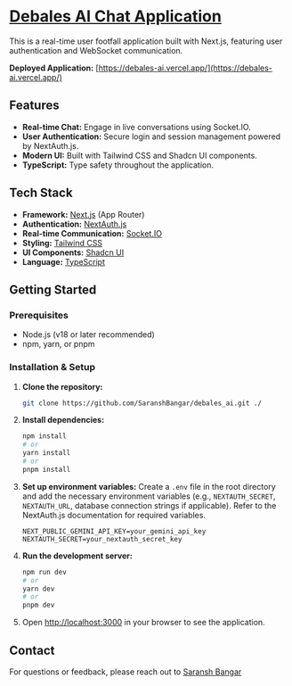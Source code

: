 # [Debales AI Chat Application](https://debales-ai.vercel.app/)

This is a real-time user footfall application built with Next.js, featuring user authentication and WebSocket communication.

**Deployed Application:** [https://debales-ai.vercel.app/](https://debales-ai.vercel.app/)

## Features

- **Real-time Chat:** Engage in live conversations using Socket.IO.
- **User Authentication:** Secure login and session management powered by NextAuth.js.
- **Modern UI:** Built with Tailwind CSS and Shadcn UI components.
- **TypeScript:** Type safety throughout the application.

## Tech Stack

- **Framework:** [Next.js](https://nextjs.org/) (App Router)
- **Authentication:** [NextAuth.js](https://next-auth.js.org/)
- **Real-time Communication:** [Socket.IO](https://socket.io/)
- **Styling:** [Tailwind CSS](https://tailwindcss.com/)
- **UI Components:** [Shadcn UI](https://ui.shadcn.com/)
- **Language:** [TypeScript](https://www.typescriptlang.org/)

## Getting Started

### Prerequisites

- Node.js (v18 or later recommended)
- npm, yarn, or pnpm

### Installation & Setup

1.  **Clone the repository:**

    ```bash
    git clone https://github.com/SaranshBangar/debales_ai.git ./
    ```

2.  **Install dependencies:**

    ```bash
    npm install
    # or
    yarn install
    # or
    pnpm install
    ```

3.  **Set up environment variables:**
    Create a `.env` file in the root directory and add the necessary environment variables (e.g., `NEXTAUTH_SECRET`, `NEXTAUTH_URL`, database connection strings if applicable). Refer to the NextAuth.js documentation for required variables.

    ```env
    NEXT_PUBLIC_GEMINI_API_KEY=your_gemini_api_key
    NEXTAUTH_SECRET=your_nextauth_secret_key
    ```

4.  **Run the development server:**

    ```bash
    npm run dev
    # or
    yarn dev
    # or
    pnpm dev
    ```

5.  Open [http://localhost:3000](http://localhost:3000) in your browser to see the application.

## Contact

For questions or feedback, please reach out to [Saransh Bangar](https://www.saransh-bangar.xyz/)

